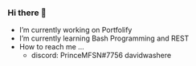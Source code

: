 ### Hi there 👋

- I’m currently working on Portfolify
- I’m currently learning Bash Programming and REST
- How to reach me ...
  - discord: PrinceMFSN#7756
davidwashere
